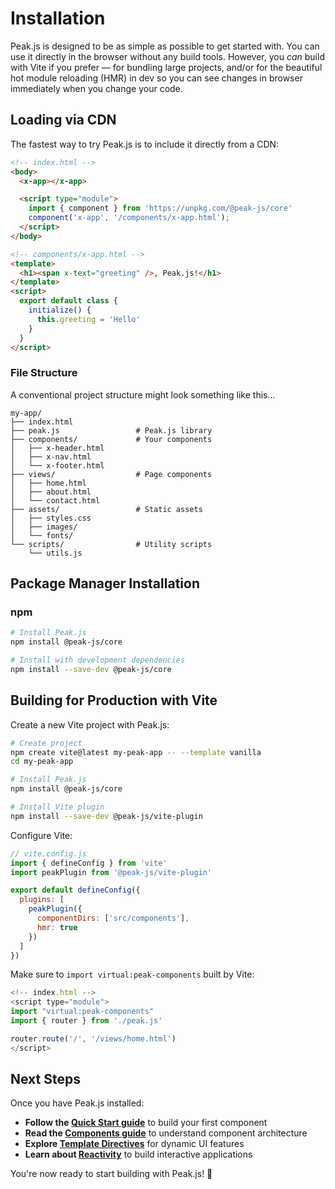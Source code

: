 # Installation

Peak.js is designed to be as simple as possible to get started with. You can use it directly in the browser without any build tools. However, you _can_ build with Vite if you prefer &mdash; for bundling large projects, and/or for the beautiful hot module reloading (HMR) in dev so you can see changes in browser immediately when you change your code.

## Loading via CDN

The fastest way to try Peak.js is to include it directly from a CDN:

```html
<!-- index.html -->
<body>
  <x-app></x-app>

  <script type="module">
    import { component } from 'https://unpkg.com/@peak-js/core'
    component('x-app', '/components/x-app.html');
  </script>
</body>
```

```html
<!-- components/x-app.html -->
<template>
  <h1><span x-text="greeting" />, Peak.js!</h1>
</template>
<script>
  export default class {
    initialize() {
      this.greeting = 'Hello'
    }
  }
</script>
```

### File Structure

A conventional project structure might look something like this...

```
my-app/
├── index.html
├── peak.js                 # Peak.js library
├── components/             # Your components
│   ├── x-header.html
│   ├── x-nav.html
│   └── x-footer.html
├── views/                  # Page components
│   ├── home.html
│   ├── about.html
│   └── contact.html
├── assets/                 # Static assets
│   ├── styles.css
│   ├── images/
│   └── fonts/
└── scripts/                # Utility scripts
    └── utils.js
```

## Package Manager Installation

### npm

```bash
# Install Peak.js
npm install @peak-js/core

# Install with development dependencies
npm install --save-dev @peak-js/core
```

## Building for Production with Vite

Create a new Vite project with Peak.js:

```bash
# Create project
npm create vite@latest my-peak-app -- --template vanilla
cd my-peak-app

# Install Peak.js
npm install @peak-js/core

# Install Vite plugin
npm install --save-dev @peak-js/vite-plugin
```

Configure Vite:

```javascript
// vite.config.js
import { defineConfig } from 'vite'
import peakPlugin from '@peak-js/vite-plugin'

export default defineConfig({
  plugins: [
    peakPlugin({
      componentDirs: ['src/components'],
      hmr: true
    })
  ]
})
```

Make sure to `import virtual:peak-components` built by Vite:

```javascript
<!-- index.html -->
<script type="module">
import "virtual:peak-components"
import { router } from './peak.js'

router.route('/', '/views/home.html')
</script>
```

## Next Steps

Once you have Peak.js installed:

- **Follow the [Quick Start guide](/guide/quick-start)** to build your first component
- **Read the [Components guide](/guide/components)** to understand component architecture
- **Explore [Template Directives](/guide/templates)** for dynamic UI features
- **Learn about [Reactivity](/guide/reactivity)** to build interactive applications

You're now ready to start building with Peak.js! 🚀
